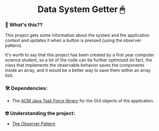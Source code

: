 <h1 align="center">
    Data System Getter 🖱
</h1>

### 🤔 What's this??

This project gets some information about the system and the application context and updates it when a button is pressed (using the observer pattern).

It's worth to say that this project has been created by a first year computer science student, so a lot of the code can be further optimized (in fact, the class that implements the observable behavior saves the components inside an array, and it would be 
a better way to save them within an array list).

### 🛠️ Dependencies:

- The [ACM Java Task Force library](https://cs.stanford.edu/people/eroberts/jtf/) for the GUI objects of the application.

### 🤓 Understanding the project:

* [The Observer Pattern](documentation/ObserverPattern.md)

